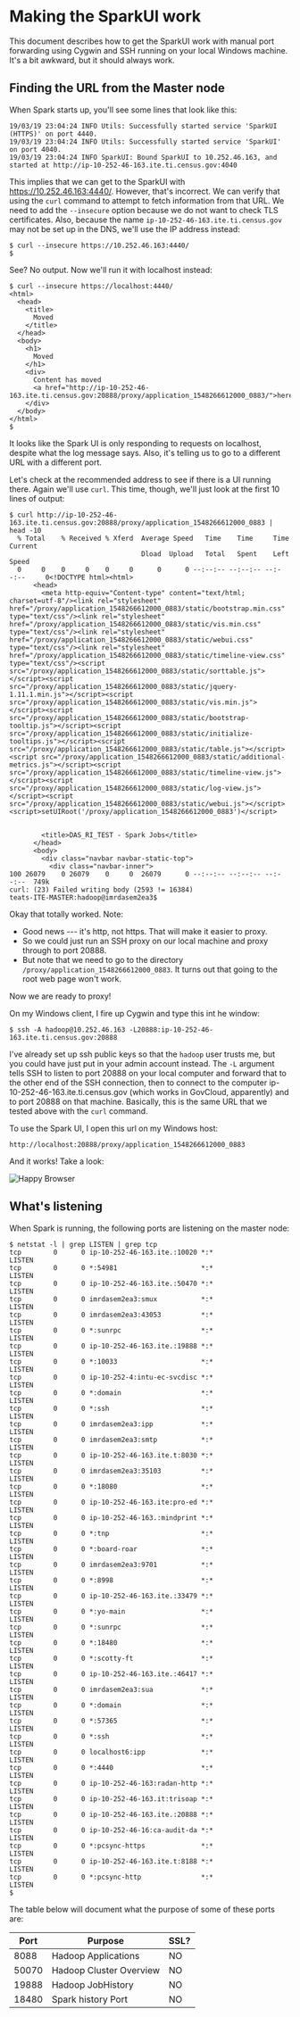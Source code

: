 # Making the SparkUI work

This document describes how to get the SparkUI work with manual port forwarding using Cygwin and SSH running on your local Windows machine. It's a bit awkward, but it should always work.

## Finding the URL from the Master node

When Spark starts up, you'll see some lines that look like this:
```
19/03/19 23:04:24 INFO Utils: Successfully started service 'SparkUI (HTTPS)' on port 4440.
19/03/19 23:04:24 INFO Utils: Successfully started service 'SparkUI' on port 4040.
19/03/19 23:04:24 INFO SparkUI: Bound SparkUI to 10.252.46.163, and started at http://ip-10-252-46-163.ite.ti.census.gov:4040
```
This implies that we can get to the SparkUI with https://10.252.46.163:4440/. However, that's incorrect. We can verify that using the `curl` command to attempt to fetch information from that URL. We need to add the `--insecure` option because we do not want to check TLS certificates. Also, because the name `ip-10-252-46-163.ite.ti.census.gov` may not be set up in the DNS, we'll use the IP address instead:

```
$ curl --insecure https://10.252.46.163:4440/
$ 
```

See?  No output. Now we'll run it with localhost instead:

```
$ curl --insecure https://localhost:4440/
<html>
  <head>
    <title>
      Moved
    </title>
  </head>
  <body>
    <h1>
      Moved
    </h1>
    <div>
      Content has moved 
      <a href="http://ip-10-252-46-163.ite.ti.census.gov:20888/proxy/application_1548266612000_0883/">here</a>
    </div>
  </body>
</html>
$
```

It looks like the Spark UI is only responding to requests on localhost, despite what the log message says. Also, it's telling us to go to a different URL with a different port.

Let's check at the recommended address to see if there is a UI running there. Again we'll use `curl`. This time, though, we'll just look at the first 10 lines of output:

```
$ curl http://ip-10-252-46-163.ite.ti.census.gov:20888/proxy/application_1548266612000_0883 | head -10
  % Total    % Received % Xferd  Average Speed   Time    Time     Time  Current
                                 Dload  Upload   Total   Spent    Left  Speed
  0     0    0     0    0     0      0      0 --:--:-- --:--:-- --:--:--     0<!DOCTYPE html><html>
      <head>
        <meta http-equiv="Content-type" content="text/html; charset=utf-8"/><link rel="stylesheet" href="/proxy/application_1548266612000_0883/static/bootstrap.min.css" type="text/css"/><link rel="stylesheet" href="/proxy/application_1548266612000_0883/static/vis.min.css" type="text/css"/><link rel="stylesheet" href="/proxy/application_1548266612000_0883/static/webui.css" type="text/css"/><link rel="stylesheet" href="/proxy/application_1548266612000_0883/static/timeline-view.css" type="text/css"/><script src="/proxy/application_1548266612000_0883/static/sorttable.js"></script><script src="/proxy/application_1548266612000_0883/static/jquery-1.11.1.min.js"></script><script src="/proxy/application_1548266612000_0883/static/vis.min.js"></script><script src="/proxy/application_1548266612000_0883/static/bootstrap-tooltip.js"></script><script src="/proxy/application_1548266612000_0883/static/initialize-tooltips.js"></script><script src="/proxy/application_1548266612000_0883/static/table.js"></script><script src="/proxy/application_1548266612000_0883/static/additional-metrics.js"></script><script src="/proxy/application_1548266612000_0883/static/timeline-view.js"></script><script src="/proxy/application_1548266612000_0883/static/log-view.js"></script><script src="/proxy/application_1548266612000_0883/static/webui.js"></script><script>setUIRoot('/proxy/application_1548266612000_0883')</script>
        
        
        <title>DAS_RI_TEST - Spark Jobs</title>
      </head>
      <body>
        <div class="navbar navbar-static-top">
          <div class="navbar-inner">
100 26079    0 26079    0     0  26079      0 --:--:-- --:--:-- --:--:--  749k
curl: (23) Failed writing body (2593 != 16384)
teats-ITE-MASTER:hadoop@imrdasem2ea3$ 
```

Okay that totally worked.  Note:

* Good news --- it's http, not https. That will make it easier to proxy.
* So we could just run an SSH proxy on our local machine and proxy through to port 20888. 
* But note that we need to go to the directory `/proxy/application_1548266612000_0883`. It turns out that going to the root web page won't work.

Now we are ready to proxy!

On my Windows client, I fire up Cygwin and type this int he window:

    $ ssh -A hadoop@10.252.46.163 -L20888:ip-10-252-46-163.ite.ti.census.gov:20888

I've already set up ssh public keys so that the `hadoop` user trusts me, but you could have just put in your admin account instead. The `-L` argument tells SSH to listen to port 20888 on your local computer and forward that to the other end of the SSH connection, then to connect to the computer ip-10-252-46-163.ite.ti.census.gov (which works in GovCloud, apparently) and to port 20888 on that machine. Basically, this is the same URL that we tested above with the `curl` command.

To use the Spark UI, I open this url on my Windows host:

    http://localhost:20888/proxy/application_1548266612000_0883

And it works! Take a look:

![Happy Browser](images/sshproxy1.png)


## What's listening
When Spark is running, the following ports are listening on the master node:
```
$ netstat -l | grep LISTEN | grep tcp
tcp        0      0 ip-10-252-46-163.ite.:10020 *:*                         LISTEN      
tcp        0      0 *:54981                     *:*                         LISTEN      
tcp        0      0 ip-10-252-46-163.ite.:50470 *:*                         LISTEN      
tcp        0      0 imrdasem2ea3:smux           *:*                         LISTEN      
tcp        0      0 imrdasem2ea3:43053          *:*                         LISTEN      
tcp        0      0 *:sunrpc                    *:*                         LISTEN      
tcp        0      0 ip-10-252-46-163.ite.:19888 *:*                         LISTEN      
tcp        0      0 *:10033                     *:*                         LISTEN      
tcp        0      0 ip-10-252-4:intu-ec-svcdisc *:*                         LISTEN      
tcp        0      0 *:domain                    *:*                         LISTEN      
tcp        0      0 *:ssh                       *:*                         LISTEN      
tcp        0      0 imrdasem2ea3:ipp            *:*                         LISTEN      
tcp        0      0 imrdasem2ea3:smtp           *:*                         LISTEN      
tcp        0      0 ip-10-252-46-163.ite.t:8030 *:*                         LISTEN      
tcp        0      0 imrdasem2ea3:35103          *:*                         LISTEN      
tcp        0      0 *:18080                     *:*                         LISTEN      
tcp        0      0 ip-10-252-46-163.ite:pro-ed *:*                         LISTEN      
tcp        0      0 ip-10-252-46-163.:mindprint *:*                         LISTEN      
tcp        0      0 *:tnp                       *:*                         LISTEN      
tcp        0      0 *:board-roar                *:*                         LISTEN      
tcp        0      0 imrdasem2ea3:9701           *:*                         LISTEN      
tcp        0      0 *:8998                      *:*                         LISTEN      
tcp        0      0 ip-10-252-46-163.ite.:33479 *:*                         LISTEN      
tcp        0      0 *:yo-main                   *:*                         LISTEN      
tcp        0      0 *:sunrpc                    *:*                         LISTEN      
tcp        0      0 *:18480                     *:*                         LISTEN      
tcp        0      0 *:scotty-ft                 *:*                         LISTEN      
tcp        0      0 ip-10-252-46-163.ite.:46417 *:*                         LISTEN      
tcp        0      0 imrdasem2ea3:sua            *:*                         LISTEN      
tcp        0      0 *:domain                    *:*                         LISTEN      
tcp        0      0 *:57365                     *:*                         LISTEN      
tcp        0      0 *:ssh                       *:*                         LISTEN      
tcp        0      0 localhost6:ipp              *:*                         LISTEN      
tcp        0      0 *:4440                      *:*                         LISTEN      
tcp        0      0 ip-10-252-46-163:radan-http *:*                         LISTEN      
tcp        0      0 ip-10-252-46-163.it:trisoap *:*                         LISTEN      
tcp        0      0 ip-10-252-46-163.ite.:20888 *:*                         LISTEN      
tcp        0      0 ip-10-252-46-16:ca-audit-da *:*                         LISTEN      
tcp        0      0 *:pcsync-https              *:*                         LISTEN      
tcp        0      0 ip-10-252-46-163.ite.t:8188 *:*                         LISTEN      
tcp        0      0 *:pcsync-http               *:*                         LISTEN      
$ 
```

The table below will document what the purpose of some of these ports are:

|Port|Purpose|SSL?|
|----|-------|----|
|8088|Hadoop Applications|NO|
|50070|Hadoop Cluster Overview|NO|
|19888|Hadoop JobHistory|NO|
|18480|Spark history Port|NO|



